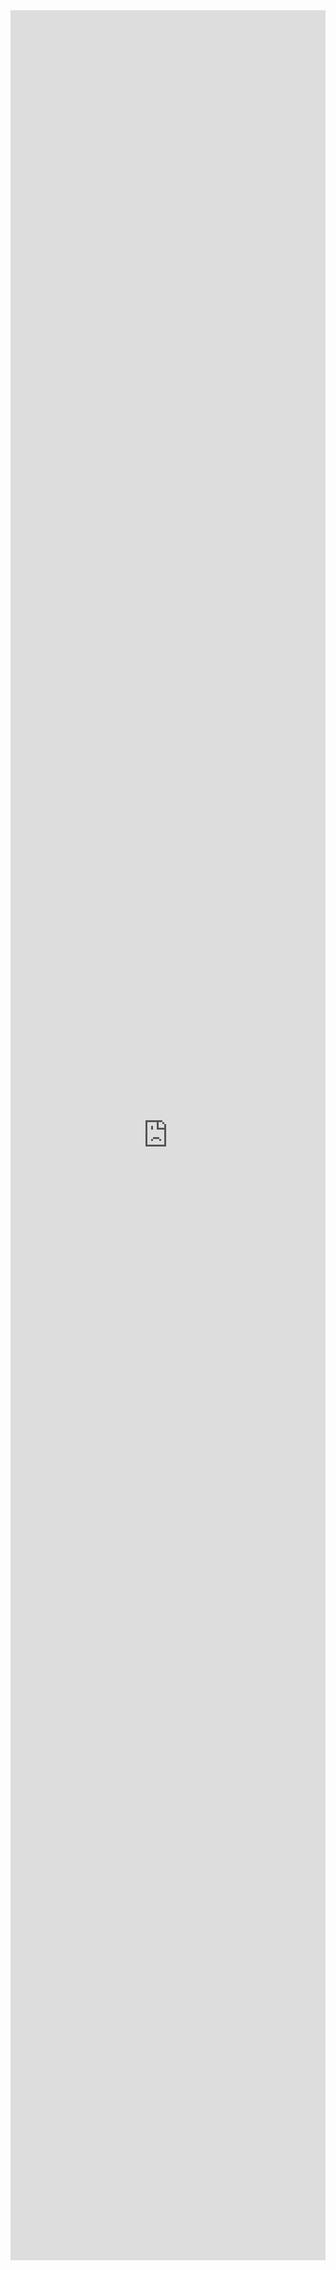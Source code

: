 <style>
  .responsive-embed {
    height: 90vh;
    display: flex;
    justify-content: center;
    align-items: center;
  }
  .responsive-embed embed {
    width: 100%;
    height: 100%;
  }
</style>

<div class="responsive-embed">
  <embed src="https://molin-mathematiques.fr/exo/Liste-exercices-MPSI" type="application/pdf">
</div>